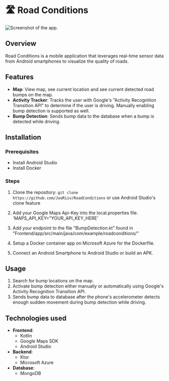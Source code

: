 # 🛣️ Road Conditions

![Screenshot of the app. ](https://i.imgur.com/D0Ecl3s.jpeg)

## Overview

Road Conditions is a mobile application that leverages real-time sensor data from Android smartphones to visualize the quality of roads.

## Features

- **Map**: View map, see current location and see current detected road bumps on the map.
- **Activity Tracker**: Tracks the user with Google's "Activity Recognition Transition API" to determine if the user is driving. Manually enabling bump detection is supported as well.
- **Bump Detection**: Sends bump data to the database when a bump is detected while driving.
  
## Installation

### Prerequisites

- Install Android Studio
- Install Docker

### Steps

1. Clone the repository: `git clone https://github.com/JooRiiv/RoadConditions` or use Android Studio's clone feature

2. Add your Google Maps Api-Key into the local.properties file. 'MAPS_API_KEY="YOUR_API_KEY_HERE'

3. Add your endpoint to the file "BumpDetection.kt" found in "Frontend/app/src/main/java/com/example/roadconditions/"

4. Setup a Docker container app on Microsoft Azure for the Dockerfile.

5. Connect an Android Smartphone to Android Studio or build an APK.

## Usage

1. Search for bump locations on the map.
2. Activate bump detection either manually or automatically using Google's Activity Recognition Transition API.
3. Sends bump data to database after the phone's accelerometer detects enough sudden movement during bump detection while driving.

## Technologies used

- **Frontend**:
  - Kotlin
  - Google Maps SDK
  - Android Studio
- **Backend**:
  - Ktor
  - Microsoft Azure
- **Database**:
  - MongoDB
